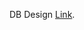 DB Design [Link]([https://pages.github.com/](https://dbdesigner.page.link/xdP2usuJgEPLbq1g8)https://dbdesigner.page.link/xdP2usuJgEPLbq1g8).
